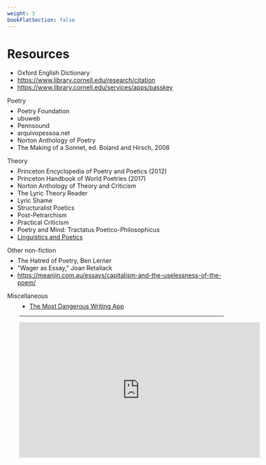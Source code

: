 ```yaml
---
weight: 3
bookFlatSection: false
---
```


# Resources

* Oxford English Dictionary
* https://www.library.cornell.edu/research/citation
* https://www.library.cornell.edu/services/apps/passkey

<div style="margin-left:0; margin-bottom:-.5em;">Poetry</div>

* Poetry Foundation
* ubuweb  
* Pennsound
* arquivopessoa.net
* Norton Anthology of Poetry
* The Making of a Sonnet, ed. Boland and Hirsch, 2008


<div style="margin-left:0; margin-bottom:-.5em;">Theory</div>

* Princeton Encyclopedia of Poetry and Poetics (2012)
* Princeton Handbook of World Poetries (2017)
* Norton Anthology of Theory and Criticism
* The Lyric Theory Reader
* Lyric Shame
* Structuralist Poetics
* Post-Petrarchism
* Practical Criticism
* Poetry and Mind: Tractatus Poetico-Philosophicus
* [Linguistics and Poetics](https://monoskop.org/images/8/84/Jakobson_Roman_1960_Closing_statement_Linguistics_and_Poetics.pdf)


<div style="margin-left:0; margin-bottom:-.5em;">Other non-fiction</div>

* The Hatred of Poetry, Ben Lerner
* "Wager as Essay," Joan Retallack
* https://meanjin.com.au/essays/capitalism-and-the-uselessness-of-the-poem/

<div style="margin-left:0; margin-bottom:-.5em;">Miscellaneous</div>
<div style="margin-left:2em">


* [The Most Dangerous Writing App](https://www.squibler.io/dangerous-writing-prompt-app)
<hr>
<iframe width="560" height="315" src="https://www.youtube.com/embed/wUTaNQWjNy8" frameborder="0" allow="accelerometer; autoplay; encrypted-media; gyroscope; picture-in-picture" allowfullscreen></iframe>
</div>

</div>
